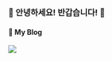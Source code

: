 ### 👋 안녕하세요! 반갑습니다! 👋

#### 📂 My Blog
<a href="https://plastic-paneer-24d.notion.site/Dmin-Home-78fb0097ab3347c18431533fc05b1a15" target="_blank"><img src="https://img.shields.io/badge/Notion-000000?style=flat-square&logo=notion&logoColor=white"/></a>


